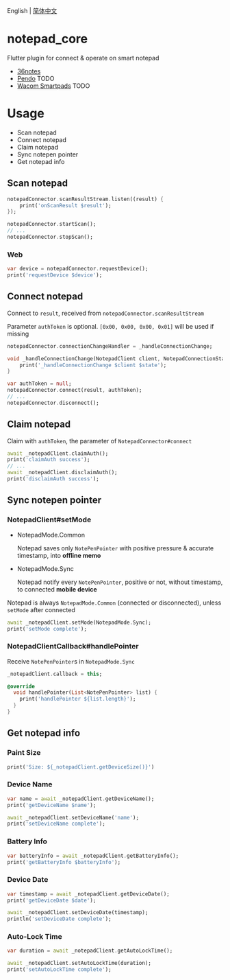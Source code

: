 English | [简体中文](./README-CN.md)

# notepad_core
Flutter plugin for connect & operate on smart notepad

- [36notes](https://www.36notes.com)
- [Pendo](http://www.pendo-tech.com) TODO
- [Wacom Smartpads](https://www.wacom.com/en-us/products/smartpads) TODO

# Usage
- Scan notepad
- Connect notepad
- Claim notepad
- Sync notepen pointer
- Get notepad info

## Scan notepad

```dart
notepadConnector.scanResultStream.listen((result) {
    print('onScanResult $result');
});

notepadConnector.startScan();
// ...
notepadConnector.stopScan();
```

### Web

```dart
var device = notepadConnector.requestDevice();
print('requestDevice $device');
```

## Connect notepad

Connect to `result`, received from `notepadConnector.scanResultStream`

Parameter `authToken` is optional. `[0x00, 0x00, 0x00, 0x01]` will be used if missing

```dart
notepadConnector.connectionChangeHandler = _handleConnectionChange;

void _handleConnectionChange(NotepadClient client, NotepadConnectionState state) {
    print('_handleConnectionChange $client $state');
}

var authToken = null;
notepadConnector.connect(result, authToken);
// ...
notepadConnector.disconnect();
```

## Claim notepad

Claim with `authToken`, the parameter of `NotepadConnector#connect`

```dart
await _notepadClient.claimAuth();
print('claimAuth success');
// ...
await _notepadClient.disclaimAuth();
print('disclaimAuth success');
```

## Sync notepen pointer

### NotepadClient#setMode

- NotepadMode.Common

    Notepad saves only `NotePenPointer` with positive pressure & accurate timestamp, into **offline memo** 

- NotepadMode.Sync

    Notepad notify every `NotePenPointer`, positive or not, without timestamp, to connected **mobile device**

Notepad is always `NotepadMode.Common` (connected or disconnected), unless `setMode` after connected

```dart
await _notepadClient.setMode(NotepadMode.Sync);
print('setMode complete');
```

### NotepadClientCallback#handlePointer

Receive `NotePenPointer`s in `NotepadMode.Sync`

```dart
_notepadClient.callback = this;

@override
  void handlePointer(List<NotePenPointer> list) {
    print('handlePointer ${list.length}');
  }
}
```

## Get notepad info

### Paint Size

```dart
print('Size: ${_notepadClient.getDeviceSize()}')
```

### Device Name

```dart
var name = await _notepadClient.getDeviceName();
print('getDeviceName $name');

await _notepadClient.setDeviceName('name');
print('setDeviceName complete');
```

### Battery Info

```dart
var batteryInfo = await _notepadClient.getBatteryInfo();
print('getBatteryInfo $batteryInfo');
```

### Device Date

```dart
var timestamp = await _notepadClient.getDeviceDate();
print('getDeviceDate $date');

await _notepadClient.setDeviceDate(timestamp);
println('setDeviceDate complete');
```

### Auto-Lock Time

```dart
var duration = await _notepadClient.getAutoLockTime();

await _notepadClient.setAutoLockTime(duration);
print('setAutoLockTime complete');
```
